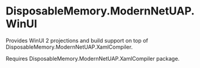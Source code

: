 # DisposableMemory.ModernNetUAP.WinUI

Provides WinUI 2 projections and build support on top of DisposableMemory.ModernNetUAP.XamlCompiler.

Requires DisposableMemory.ModernNetUAP.XamlCompiler package.